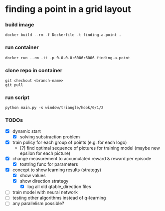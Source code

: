 # finding a point in a grid layout


### build image
    docker build --rm -f Dockerfile -t finding-a-point .

### run container
    docker run --rm -it -p 0.0.0.0:6006:6006 finding-a-point

### clone repo in container
    git checkout <branch-name>
    git pull

### run script
    python main.py -s window/triangle/hook/0/1/2

### TODOs
- [x] dynamic start
    - [x] solving substraction problem
- [x] train policy for each group of points (e.g. for each logo)
    - [?] find optimal sequence of pictures for training model (maybe new epsilon for each picture)
- [x] change measurement to accumulated reward & reward per episode
    - [X] tostring func for parameters
- [X] concept to show learning results (strategy)
    - [X] show values
    - [x] show direction strategy
        - [x] log all old qtable_direction files
- [ ] train model with neural network
- [ ] testing other algorithms instead of q-learning
- [ ] any parallelism possible?